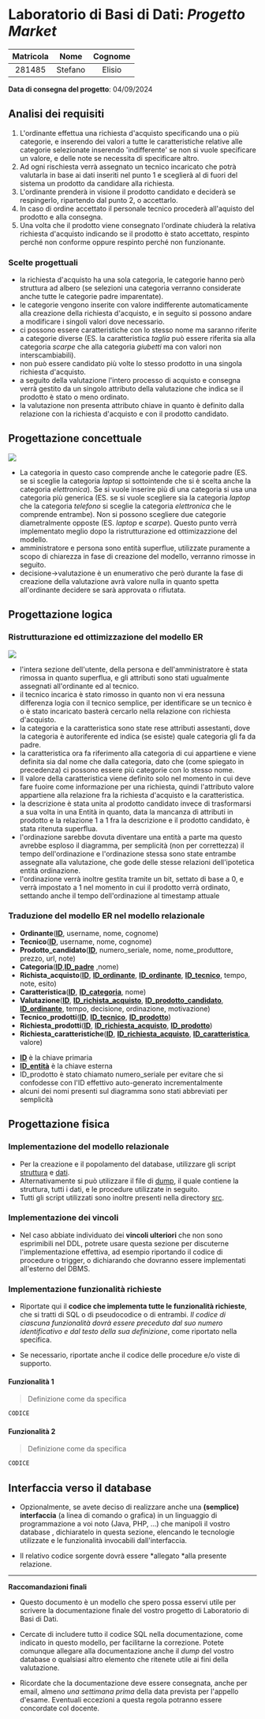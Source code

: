 # Laboratorio di Basi di Dati:  *Progetto Market*

| Matricola | Nome | Cognome |
|:---------:|:----:|:-------:|
| 281485 | Stefano | Elisio |                        

**Data di consegna del progetto**: 04/09/2024

## Analisi dei requisiti

1. L'ordinante effettua una richiesta d'acquisto specificando una o più categorie, e inserendo dei valori a tutte le caratteristiche relative alle categorie selezionate inserendo 'indifferente' se non si vuole specificare un valore, e delle note se necessita di specificare altro.
2. Ad ogni rischiesta verrà assegnato un tecnico incaricato che potrà valutarla in base ai dati inseriti nel punto 1 e sceglierà al di fuori del sistema un prodotto da candidare alla richiesta.
3. L'ordinante prenderà in visione il prodotto candidato e deciderà se respingerlo, ripartendo dal punto 2, o accettarlo.
4. In caso di ordine accettato il personale tecnico procederà all'aquisto del prodotto e alla consegna.
5. Una volta che il prodotto viene consegnato l'ordinate chiuderà la relativa richiesta d'acquisto indicando se il prodotto è stato accettato, respinto perché non conforme oppure respinto perché non funzionante.

### Scelte progettuali 

- la richiesta d'acquisto ha una sola categoria, le categorie hanno però struttura ad albero (se selezioni una categoria verranno considerate anche tutte le categorie padre imparentate).
- le categorie vengono inserite con valore indifferente automaticamente alla creazione della richiesta d'acquisto, e in seguito si possono andare a modificare i singoli valori dove necessario.
- ci possono essere caratteristiche con lo stesso nome ma saranno riferite a categorie diverse (ES. la caratteristica *taglia* può essere riferita sia alla categoria *scarpe* che alla categoria *giubetti* ma con valori non interscambiabili).
- non può essere candidato più volte lo stesso prodotto in una singola richiesta d'acquisto.
- a seguito della valutazione l'intero processo di acquisto e consegna verrà gestito da un singolo attributo della valutazione che indica se il prodotto è stato o meno ordinato.
- la valutazione non presenta attributo chiave in quanto è definito dalla relazione con la richiesta d'acquisto e con il prodotto candidato.

## Progettazione concettuale

<img src="assets\ER_concettuale.jpg">

- La categoria in questo caso comprende anche le categorie padre (ES. se si sceglie la categoria *laptop* si sottointende che si è scelta anche la categoria *elettronica*). Se si vuole inserire più di una categoria si usa una categoria più generica (ES. se si vuole scegliere sia la categoria *laptop* che la categoria *telefono* si sceglie la categoria *elettronica* che le comprende entrambe). Non si possono scegliere due categorie diametralmente opposte (ES. *laptop* e *scarpe*). Questo punto verrà implementato meglio dopo la ristrutturazione ed ottimizazzione del modello. 
- amministratore e persona sono entità superflue, utilizzate puramente a scopo di chiarezza in fase di creazione del modello, verranno rimosse in seguito.
- decisione->valutazione è un enumerativo che però durante la fase di creazione della valutazione avrà valore nulla in quanto spetta all'ordinante decidere se sarà approvata o rifiutata.

## Progettazione logica

### Ristrutturazione ed ottimizzazione del modello ER

<img src="assets\ER_ristrutturato.jpg">

- l'intera sezione dell'utente, della persona e dell'amministratore è stata rimossa in quanto superflua, e gli attributi sono stati ugualmente assegnati all'ordinante ed al tecnico.
- il tecnico incarica è stato rimosso in quanto non vi era nessuna differenza logia con il tecnico semplice, per identificare se un tecnico è o è stato incaricato basterà cercarlo nella relazione con richiesta d'acquisto.
- la categoria e la caratteristica sono state rese attributi assestanti, dove la categoria è autoriferente ed indica (se esiste) quale categoria gli fa da padre.
- la caratteristica ora fa riferimento alla categoria di cui appartiene e viene definita sia dal nome che dalla categoria, dato che (come spiegato in precedenza) ci possono essere più categorie con lo stesso nome.
-  Il valore della caratteristica viene definito solo nel momento in cui deve fare fuoire come informazione per una richiesta, quindi l'attributo valore appartiene alla relazione fra la richiesta d'acquisto e la caratteristica.
-  la descrizione è stata unita al prodotto candidato invece di trasformarsi a sua volta in una Entità in quanto, data la mancanza di attributi in prodotto e la relazione 1 a 1 fra la descrizione e il prodotto candidato, è stata ritenuta superflua.
-  l'ordinazione sarebbe dovuta diventare una entità a parte ma questo avrebbe esploso il diagramma, per semplicità (non per correttezza) il tempo dell'ordinazione e l'ordinazione stessa sono state entrambe assegnate alla valutazione, che gode delle stesse relazioni dell'ipotetica entità ordinazione.
-  l'ordinazione verrà inoltre gestita tramite un bit, settato di base a 0, e verrà impostato a 1 nel momento in cui il prodotto verrà ordinato, settando anche il tempo dell'ordinazione al timestamp attuale

### Traduzione del modello ER nel modello relazionale

* **Ordinante**(**<ins>ID</ins>**, username, nome, cognome)
* **Tecnico**(**<ins>ID</ins>**, username, nome, cognome)
* **Prodotto_candidato**(**<ins>ID</ins>**, numero_seriale, nome, nome_produttore, prezzo, url, note)
* **Categoria**(**<ins>ID</ins>**,**<ins>ID_padre</ins>** ,nome)
* **Richista_acquisto**(**<ins>ID</ins>**, **<ins>ID_ordinante</ins>**, **<ins>ID_ordinante</ins>**, **<ins>ID_tecnico</ins>**, tempo, note, esito)
* **Caratteristica**(**<ins>ID</ins>**, **<ins>ID_categoria</ins>**, nome)
* **Valutazione**(**<ins>ID</ins>**, **<ins>ID_richista_acquisto</ins>**, **<ins>ID_prodotto_candidato</ins>**, **<ins>ID_ordinante</ins>**, tempo, decisione, ordinazione, motivazione)
* **Tecnico_prodotti**(**<ins>ID</ins>**, **<ins>ID_tecnico</ins>**, **<ins>ID_prodotto</ins>**)
* **Richiesta_prodotti**(**<ins>ID</ins>**, **<ins>ID_richiesta_acquisto</ins>**, **<ins>ID_prodotto</ins>**)
* **Richiesta_caratteristiche**(**<ins>ID</ins>**, **<ins>ID_richiesta_acquisto</ins>**, **<ins>ID_caratteristica</ins>**, valore)

- **<ins>ID</ins>** è la chiave primaria
- **<ins>ID_entità</ins>** è la chiave esterna
- ID_prodotto è stato chiamato numero_seriale per evitare che si confodesse con l'ID effettivo auto-generato incrementalmente
- alcuni dei nomi presenti sul diagramma sono stati abbreviati per semplicità

## Progettazione fisica

### Implementazione del modello relazionale

- Per la creazione e il popolamento del database, utilizzare gli script [struttura](src/structure.sql) e [dati](src/dati.sql).
- Alternativamente si può utilizzare il file di [dump](src/dump/dump.sql), il quale contiene la struttura, tutti i dati, e le procedure utilizzate in seguito.
- Tutti gli script utilizzati sono inoltre presenti nella directory [src](src/).

### Implementazione dei vincoli

- Nel caso abbiate individuato dei **vincoli ulteriori** che non sono esprimibili nel DDL, potrete usare questa sezione per discuterne l'implementazione effettiva, ad esempio riportando il codice di procedure o trigger, o dichiarando che dovranno essere implementati all'esterno del DBMS.

### Implementazione funzionalità richieste

- Riportate qui il **codice che implementa tutte le funzionalità richieste**, che si tratti di SQL o di pseudocodice o di entrambi. *Il codice di ciascuna funzionalità dovrà essere preceduto dal suo numero identificativo e dal testo della sua definizione*, come riportato nella specifica.

- Se necessario, riportate anche il codice delle procedure e/o viste di supporto.

#### Funzionalità 1

> Definizione come da specifica

```sql
CODICE
```

#### Funzionalità 2

> Definizione come da specifica

```sql
CODICE
```

## Interfaccia verso il database

- Opzionalmente, se avete deciso di realizzare anche una **(semplice) interfaccia** (a linea di comando o grafica) in un linguaggio di programmazione a voi noto (Java, PHP, ...) che manipoli il vostro database , dichiaratelo in questa sezione, elencando
  le tecnologie utilizzate e le funzionalità invocabili dall'interfaccia. 

- Il relativo codice sorgente dovrà essere *allegato *alla presente relazione.

-----

**Raccomandazioni finali**

- Questo documento è un modello che spero possa esservi utile per scrivere la documentazione finale del vostro progetto di Laboratorio di Basi di Dati.

- Cercate di includere tutto il codice SQL nella documentazione, come indicato in questo modello, per facilitarne la correzione. Potete comunque allegare alla documentazione anche il *dump* del vostro database o qualsiasi altro elemento che ritenete utile ai fini della valutazione.

- Ricordate che la documentazione deve essere consegnata, anche per email, almeno *una settimana prima* della data prevista per l'appello d'esame. Eventuali eccezioni a questa regola potranno essere concordate col docente.
